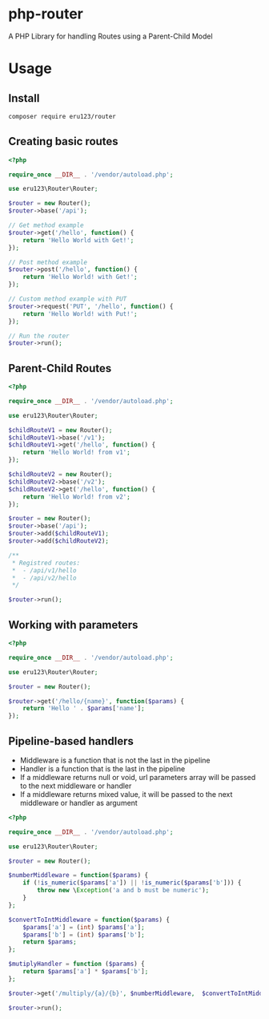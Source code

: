 # php-router
A PHP Library for handling Routes using a Parent-Child Model

# Usage
## Install
```bash
composer require eru123/router
```

## Creating basic routes
```php
<?php

require_once __DIR__ . '/vendor/autoload.php';

use eru123\Router\Router;

$router = new Router();
$router->base('/api');

// Get method example
$router->get('/hello', function() {
    return 'Hello World with Get!';
});

// Post method example
$router->post('/hello', function() {
    return 'Hello World! with Get!';
});

// Custom method example with PUT
$router->request('PUT', '/hello', function() {
    return 'Hello World! with Put!';
});

// Run the router
$router->run();
```

## Parent-Child Routes
```php
<?php

require_once __DIR__ . '/vendor/autoload.php';

use eru123\Router\Router;

$childRouteV1 = new Router();
$childRouteV1->base('/v1');
$childRouteV1->get('/hello', function() {
    return 'Hello World! from v1';
});

$childRouteV2 = new Router();
$childRouteV2->base('/v2');
$childRouteV2->get('/hello', function() {
    return 'Hello World! from v2';
});

$router = new Router();
$router->base('/api');
$router->add($childRouteV1);
$router->add($childRouteV2);

/**
 * Registred routes:
 *  - /api/v1/hello
 *  - /api/v2/hello
 */

$router->run();
```

## Working with parameters
```php
<?php

require_once __DIR__ . '/vendor/autoload.php';

use eru123\Router\Router;

$router = new Router();

$router->get('/hello/{name}', function($params) {
    return 'Hello ' . $params['name'];
});
```

## Pipeline-based handlers
 - Middleware is a function that is not the last in the pipeline
 - Handler is a function that is the last in the pipeline
 - If a middleware returns null or void, url parameters array will be passed to the next middleware or handler
 - If a middleware returns mixed value, it will be passed to the next middleware or handler as argument
```php
<?php

require_once __DIR__ . '/vendor/autoload.php';

use eru123\Router\Router;

$router = new Router();

$numberMiddleware = function($params) {
    if (!is_numeric($params['a']) || !is_numeric($params['b'])) {
        throw new \Exception('a and b must be numeric');
    }
};

$convertToIntMiddleware = function($params) {
    $params['a'] = (int) $params['a'];
    $params['b'] = (int) $params['b'];
    return $params;
};

$mutiplyHandler = function ($params) {
    return $params['a'] * $params['b'];
};

$router->get('/multiply/{a}/{b}', $numberMiddleware,  $convertToIntMiddleware, $mutiplyHandler);

$router->run();
```